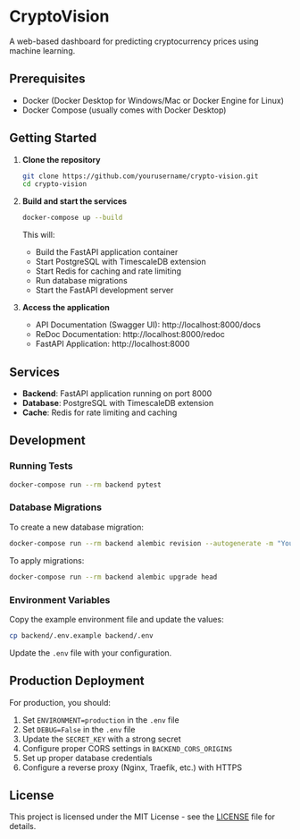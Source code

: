 # CryptoVision

A web-based dashboard for predicting cryptocurrency prices using machine learning.

## Prerequisites

- Docker (Docker Desktop for Windows/Mac or Docker Engine for Linux)
- Docker Compose (usually comes with Docker Desktop)

## Getting Started

1. **Clone the repository**
   ```bash
   git clone https://github.com/yourusername/crypto-vision.git
   cd crypto-vision
   ```

2. **Build and start the services**
   ```bash
   docker-compose up --build
   ```

   This will:
   - Build the FastAPI application container
   - Start PostgreSQL with TimescaleDB extension
   - Start Redis for caching and rate limiting
   - Run database migrations
   - Start the FastAPI development server

3. **Access the application**
   - API Documentation (Swagger UI): http://localhost:8000/docs
   - ReDoc Documentation: http://localhost:8000/redoc
   - FastAPI Application: http://localhost:8000

## Services

- **Backend**: FastAPI application running on port 8000
- **Database**: PostgreSQL with TimescaleDB extension
- **Cache**: Redis for rate limiting and caching

## Development

### Running Tests

```bash
docker-compose run --rm backend pytest
```

### Database Migrations

To create a new database migration:

```bash
docker-compose run --rm backend alembic revision --autogenerate -m "Your migration message"
```

To apply migrations:

```bash
docker-compose run --rm backend alembic upgrade head
```

### Environment Variables

Copy the example environment file and update the values:

```bash
cp backend/.env.example backend/.env
```

Update the `.env` file with your configuration.

## Production Deployment

For production, you should:

1. Set `ENVIRONMENT=production` in the `.env` file
2. Set `DEBUG=False` in the `.env` file
3. Update the `SECRET_KEY` with a strong secret
4. Configure proper CORS settings in `BACKEND_CORS_ORIGINS`
5. Set up proper database credentials
6. Configure a reverse proxy (Nginx, Traefik, etc.) with HTTPS

## License

This project is licensed under the MIT License - see the [LICENSE](LICENSE) file for details.
